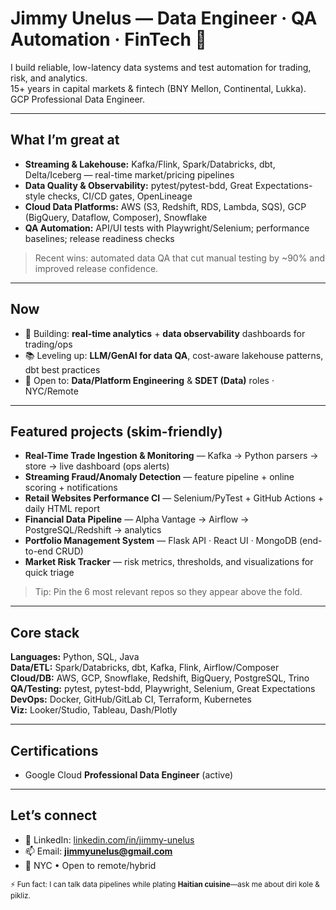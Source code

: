 # Jimmy Unelus — Data Engineer · QA Automation · FinTech 👋

I build reliable, low-latency data systems and test automation for trading, risk, and analytics.  
15+ years in capital markets & fintech (BNY Mellon, Continental, Lukka). GCP Professional Data Engineer.

---

## What I’m great at
- **Streaming & Lakehouse:** Kafka/Flink, Spark/Databricks, dbt, Delta/Iceberg — real-time market/pricing pipelines
- **Data Quality & Observability:** pytest/pytest-bdd, Great Expectations-style checks, CI/CD gates, OpenLineage
- **Cloud Data Platforms:** AWS (S3, Redshift, RDS, Lambda, SQS), GCP (BigQuery, Dataflow, Composer), Snowflake
- **QA Automation:** API/UI tests with Playwright/Selenium; performance baselines; release readiness checks

> Recent wins: automated data QA that cut manual testing by ~90% and improved release confidence.

---

## Now
- 🔭 Building: **real-time analytics** + **data observability** dashboards for trading/ops
- 📚 Leveling up: **LLM/GenAI for data QA**, cost-aware lakehouse patterns, dbt best practices
- 🤝 Open to: **Data/Platform Engineering** & **SDET (Data)** roles · NYC/Remote

---

## Featured projects (skim-friendly)
- **Real-Time Trade Ingestion & Monitoring** — Kafka → Python parsers → store → live dashboard (ops alerts)
- **Streaming Fraud/Anomaly Detection** — feature pipeline + online scoring + notifications
- **Retail Websites Performance CI** — Selenium/PyTest + GitHub Actions + daily HTML report
- **Financial Data Pipeline** — Alpha Vantage → Airflow → PostgreSQL/Redshift → analytics
- **Portfolio Management System** — Flask API · React UI · MongoDB (end-to-end CRUD)
- **Market Risk Tracker** — risk metrics, thresholds, and visualizations for quick triage

> Tip: Pin the 6 most relevant repos so they appear above the fold.

---

## Core stack
**Languages:** Python, SQL, Java  
**Data/ETL:** Spark/Databricks, dbt, Kafka, Flink, Airflow/Composer  
**Cloud/DB:** AWS, GCP, Snowflake, Redshift, BigQuery, PostgreSQL, Trino  
**QA/Testing:** pytest, pytest-bdd, Playwright, Selenium, Great Expectations  
**DevOps:** Docker, GitHub/GitLab CI, Terraform, Kubernetes  
**Viz:** Looker/Studio, Tableau, Dash/Plotly

---

## Certifications
- Google Cloud **Professional Data Engineer** (active)

---

## Let’s connect
- 💼 LinkedIn: [linkedin.com/in/jimmy-unelus](https://www.linkedin.com/in/jimmy-unelus/)
- 📫 Email: **jimmyunelus@gmail.com**
- 🗽 NYC • Open to remote/hybrid

<sub>⚡ Fun fact: I can talk data pipelines while plating **Haitian cuisine**—ask me about diri kole & pikliz.</sub>
